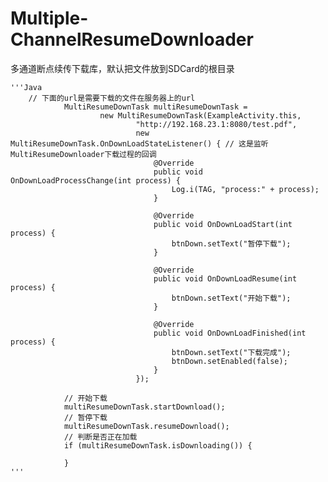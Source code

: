 # Multiple-ChannelResumeDownloader
多通道断点续传下载库，默认把文件放到SDCard的根目录
    
    '''Java
        // 下面的url是需要下载的文件在服务器上的url
                MultiResumeDownTask multiResumeDownTask =
                        new MultiResumeDownTask(ExampleActivity.this,
                                "http://192.168.23.1:8080/test.pdf",
                                new MultiResumeDownTask.OnDownLoadStateListener() { // 这是监听MultiResumeDownloader下载过程的回调
                                    @Override
                                    public void OnDownLoadProcessChange(int process) {
                                        Log.i(TAG, "process:" + process);
                                    }
        
                                    @Override
                                    public void OnDownLoadStart(int process) {
                                        btnDown.setText("暂停下载");
                                    }
        
                                    @Override
                                    public void OnDownLoadResume(int process) {
                                        btnDown.setText("开始下载");
                                    }
        
                                    @Override
                                    public void OnDownLoadFinished(int process) {
                                        btnDown.setText("下载完成");
                                        btnDown.setEnabled(false);
                                    }
                                });
        
                // 开始下载
                multiResumeDownTask.startDownload();
                // 暂停下载
                multiResumeDownTask.resumeDownload();
                // 判断是否正在加载
                if (multiResumeDownTask.isDownloading()) {
                
                }
    '''
